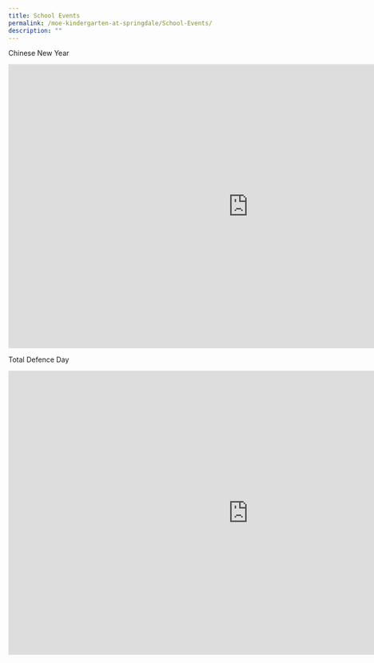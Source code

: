```yaml
---
title: School Events
permalink: /moe-kindergarten-at-springdale/School-Events/
description: ""
---
```

Chinese New Year

<iframe allowfullscreen="true" height="569" width="960" frameborder="0" src="https://docs.google.com/presentation/d/e/2PACX-1vTVCi29BwNb5ldN0oSzW6AdsH93kj0ovM02KTeQaGDUidCUqRTtXDCU5OAnoUEd5zmQqrwQz65TeDVc/embed?start=false&amp;loop=false&amp;delayms=3000"></iframe>

Total Defence Day

<iframe allowfullscreen="true" height="569" width="960" frameborder="0" src="https://docs.google.com/presentation/d/e/2PACX-1vSTOsB8J1NsypcRM2nK2RHVyaGzxn2LiTAky1H9gtPbR89gjHnwkf9VYK6kCXV3-qZLu1g-2IAlRhHp/embed?start=false&amp;loop=false&amp;delayms=3000"></iframe>
